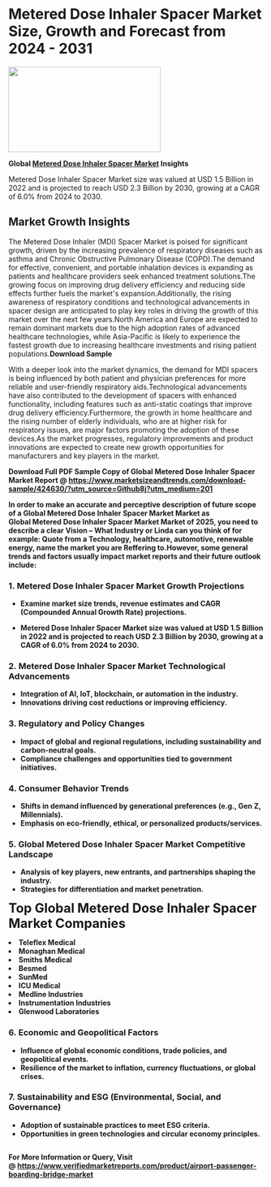 <H1>Metered Dose Inhaler Spacer Market Size, Growth and Forecast from 2024 - 2031</H1><img class="aligncenter size-medium wp-image-584254" src="https://thirdeyenews.in/wp-content/uploads/2024/09/Global-Market-Research-300x168.jpeg" alt="" width="300" height="168" /><p><strong>Global&nbsp;<a href="https://www.marketsizeandtrends.com/download-sample/424630/?utm_source=Github8j?utm_medium=201">Metered Dose Inhaler Spacer Market</a> Insights</strong></p><p>Metered Dose Inhaler Spacer Market size was valued at USD 1.5 Billion in 2022 and is projected to reach USD 2.3 Billion by 2030, growing at a CAGR of 6.0% from 2024 to 2030.</p><p><h2>Market Growth Insights</h2> <p>The Metered Dose Inhaler (MDI) Spacer Market is poised for significant growth, driven by the increasing prevalence of respiratory diseases such as asthma and Chronic Obstructive Pulmonary Disease (COPD).The demand for effective, convenient, and portable inhalation devices is expanding as patients and healthcare providers seek enhanced treatment solutions.The growing focus on improving drug delivery efficiency and reducing side effects further fuels the market's expansion.Additionally, the rising awareness of respiratory conditions and technological advancements in spacer design are anticipated to play key roles in driving the growth of this market over the next few years.North America and Europe are expected to remain dominant markets due to the high adoption rates of advanced healthcare technologies, while Asia-Pacific is likely to experience the fastest growth due to increasing healthcare investments and rising patient populations.<strong>Download Sample</strong></p> <p>With a deeper look into the market dynamics, the demand for MDI spacers is being influenced by both patient and physician preferences for more reliable and user-friendly respiratory aids.Technological advancements have also contributed to the development of spacers with enhanced functionality, including features such as anti-static coatings that improve drug delivery efficiency.Furthermore, the growth in home healthcare and the rising number of elderly individuals, who are at higher risk for respiratory issues, are major factors promoting the adoption of these devices.As the market progresses, regulatory improvements and product innovations are expected to create new growth opportunities for manufacturers and key players in the market.<strong></p><p><span class=""><strong>Download Full PDF Sample Copy of Global Metered Dose Inhaler Spacer Market Report</strong> @ <a href="https://www.marketsizeandtrends.com/download-sample/424630/?utm_source=Github8j?utm_medium=201" target="_blank">https://www.marketsizeandtrends.com/download-sample/424630/?utm_source=Github8j?utm_medium=201</a></span></p><p>In order to make an accurate and perceptive description of future scope of a Global&nbsp;Metered Dose Inhaler Spacer Market Market as Global&nbsp;Metered Dose Inhaler Spacer Market Market of 2025, you need to describe a clear Vision &ndash; What Industry or Linda can you think of for example: Quote from a Technology, healthcare, automotive, renewable energy, name the market you are Reffering to.However, some general trends and factors usually impact market reports and their future outlook include:</p><h3>1.&nbsp;<strong>Metered Dose Inhaler Spacer Market Growth Projections</strong></h3><ul><li>Examine market size trends, revenue estimates and CAGR (Compounded Annual Growth Rate) projections.</li><li><p>Metered Dose Inhaler Spacer Market size was valued at USD 1.5 Billion in 2022 and is projected to reach USD 2.3 Billion by 2030, growing at a CAGR of 6.0% from 2024 to 2030.</p></li></ul><h3>2.&nbsp;<strong>Metered Dose Inhaler Spacer Market Technological Advancements</strong></h3><ul><li>Integration of AI, IoT, blockchain, or automation in the industry.</li><li>Innovations driving cost reductions or improving efficiency.</li></ul><h3>3.&nbsp;<strong>Regulatory and Policy Changes</strong></h3><ul><li>Impact of global and regional regulations, including sustainability and carbon-neutral goals.</li><li>Compliance challenges and opportunities tied to government initiatives.</li></ul><h3>4.&nbsp;<strong>Consumer Behavior Trends</strong></h3><ul><li>Shifts in demand influenced by generational preferences (e.g., Gen Z, Millennials).</li><li>Emphasis on eco-friendly, ethical, or personalized products/services.</li></ul><h3>5.&nbsp;<strong>Global Metered Dose Inhaler Spacer Market Competitive Landscape</strong></h3><ul><li>Analysis of key players, new entrants, and partnerships shaping the industry.</li><li>Strategies for differentiation and market penetration.</li></ul><p data-pm-slice="1 1 []"><span style="color: inherit; font-family: inherit; font-size: 25px;">Top Global Metered Dose Inhaler Spacer Market Companies</span></p><div class="" data-test-id=""><p><li>Teleflex Medical</li><li> Monaghan Medical</li><li> Smiths Medical</li><li> Besmed</li><li> SunMed</li><li> ICU Medical</li><li> Medline Industries</li><li> Instrumentation Industries</li><li> Glenwood Laboratories</li></p></div><h3>6.&nbsp;<strong>Economic and Geopolitical Factors</strong></h3><ul><li>Influence of global economic conditions, trade policies, and geopolitical events.</li><li>Resilience of the market to inflation, currency fluctuations, or global crises.</li></ul><h3>7.&nbsp;<strong>Sustainability and ESG (Environmental, Social, and Governance)</strong></h3><ul><li>Adoption of sustainable practices to meet ESG criteria.</li><li>Opportunities in green technologies and circular economy principles.</li></ul><h2><strong style="font-size: 14px;">For More Information or Query, Visit @&nbsp;</strong><a style="background-color: #ffffff; font-size: 14px;" href="https://www.marketsizeandtrends.com/report/metered-dose-inhaler-spacer-market/" target="_blank">https://www.verifiedmarketreports.com/product/airport-passenger-boarding-bridge-market</a></h2>